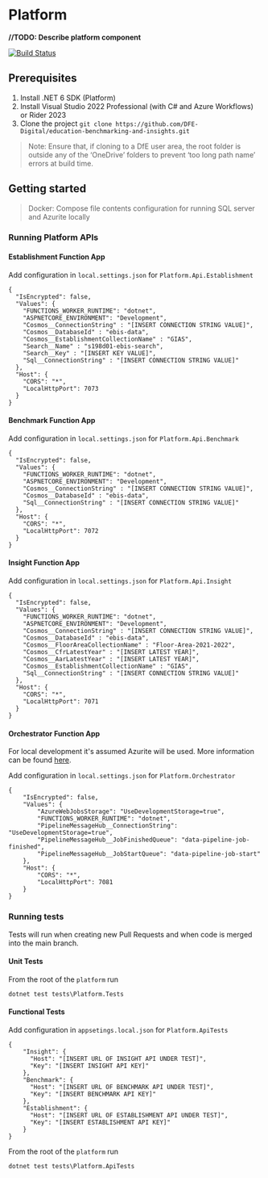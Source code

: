 # Platform

**//TODO: Describe platform component**

[![Build Status](https://dfe-ssp.visualstudio.com/s198-DfE-Benchmarking-service/_apis/build/status%2FDevelopment%2FPlatform?branchName=main)](https://dfe-ssp.visualstudio.com/s198-DfE-Benchmarking-service/_build/latest?definitionId=2865&branchName=main)

## Prerequisites
1. Install .NET 6 SDK (Platform)
2. Install Visual Studio 2022 Professional (with C# and Azure Workflows) or Rider 2023
3. Clone the project `git clone https://github.com/DFE-Digital/education-benchmarking-and-insights.git`

> Note: Ensure that, if cloning to a DfE user area, the root folder is outside any of the ‘OneDrive’ folders to prevent ‘too long path name’ errors at build time.

## Getting started
> Docker: Compose file contents configuration for running SQL server and Azurite locally

### Running Platform APIs

#### Establishment Function App
Add configuration in `local.settings.json` for `Platform.Api.Establishment`
```
{
  "IsEncrypted": false,
  "Values": {
    "FUNCTIONS_WORKER_RUNTIME": "dotnet",
    "ASPNETCORE_ENVIRONMENT": "Development",
    "Cosmos__ConnectionString" : "[INSERT CONNECTION STRING VALUE]",
    "Cosmos__DatabaseId" : "ebis-data",
    "Cosmos__EstablishmentCollectionName" : "GIAS",
    "Search__Name" : "s198d01-ebis-search",
    "Search__Key" : "[INSERT KEY VALUE]",
    "Sql__ConnectionString" : "[INSERT CONNECTION STRING VALUE]"
  },
  "Host": {
    "CORS": "*",
    "LocalHttpPort": 7073
  }
}
```

#### Benchmark Function App
Add configuration in `local.settings.json` for `Platform.Api.Benchmark`
```
{
  "IsEncrypted": false,
  "Values": {
    "FUNCTIONS_WORKER_RUNTIME": "dotnet",
    "ASPNETCORE_ENVIRONMENT": "Development",
    "Cosmos__ConnectionString" : "[INSERT CONNECTION STRING VALUE]",
    "Cosmos__DatabaseId" : "ebis-data",
    "Sql__ConnectionString" : "[INSERT CONNECTION STRING VALUE]"
  },
  "Host": {
    "CORS": "*",
    "LocalHttpPort": 7072
  }
}
```

#### Insight Function App
Add configuration in `local.settings.json` for `Platform.Api.Insight`
```
{
  "IsEncrypted": false,
  "Values": {
    "FUNCTIONS_WORKER_RUNTIME": "dotnet",
    "ASPNETCORE_ENVIRONMENT": "Development",
    "Cosmos__ConnectionString" : "[INSERT CONNECTION STRING VALUE]",
    "Cosmos__DatabaseId" : "ebis-data",
    "Cosmos__FloorAreaCollectionName" : "Floor-Area-2021-2022",
    "Cosmos__CfrLatestYear" : "[INSERT LATEST YEAR]",
    "Cosmos__AarLatestYear" : "[INSERT LATEST YEAR]",
    "Cosmos__EstablishmentCollectionName" : "GIAS",
    "Sql__ConnectionString" : "[INSERT CONNECTION STRING VALUE]"
  },
  "Host": {
    "CORS": "*",
    "LocalHttpPort": 7071
  }
}
```

#### Orchestrator Function App
For local development it's assumed Azurite will be used. More information can be found [here](https://learn.microsoft.com/en-us/azure/storage/common/storage-use-azurite?tabs=visual-studio%2Cblob-storage).
 
Add configuration in `local.settings.json` for `Platform.Orchestrator`
```
{
    "IsEncrypted": false,
    "Values": {
        "AzureWebJobsStorage": "UseDevelopmentStorage=true",
        "FUNCTIONS_WORKER_RUNTIME": "dotnet",
        "PipelineMessageHub__ConnectionString": "UseDevelopmentStorage=true",
        "PipelineMessageHub__JobFinishedQueue": "data-pipeline-job-finished",
        "PipelineMessageHub__JobStartQueue": "data-pipeline-job-start"
    },
    "Host": {
        "CORS": "*",
        "LocalHttpPort": 7081
    }
}
```

### Running tests
Tests will run when creating new Pull Requests and when code is merged into the main branch.
#### Unit Tests
From the root of the `platform` run
```
dotnet test tests\Platform.Tests
```
#### Functional Tests
Add configuration in `appsetings.local.json` for `Platform.ApiTests`
```
{
    "Insight": {
      "Host": "[INSERT URL OF INSIGHT API UNDER TEST]",
      "Key": "[INSERT INSIGHT API KEY]"
    },
    "Benchmark": {
      "Host": "[INSERT URL OF BENCHMARK API UNDER TEST]",
      "Key": "[INSERT BENCHMARK API KEY]"
    },
    "Establishment": {
      "Host": "[INSERT URL OF ESTABLISHMENT API UNDER TEST]",
      "Key": "[INSERT ESTABLISHMENT API KEY]"
    }
}
```
From the root of the `platform` run
```
dotnet test tests\Platform.ApiTests
```